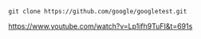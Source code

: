 
```
git clone https://github.com/google/googletest.git
```

https://www.youtube.com/watch?v=Lp1ifh9TuFI&t=691s